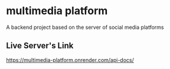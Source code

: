 # multimedia platform

A backend project based on the server of social media platforms

## Live Server's Link

https://multimedia-platform.onrender.com/api-docs/
